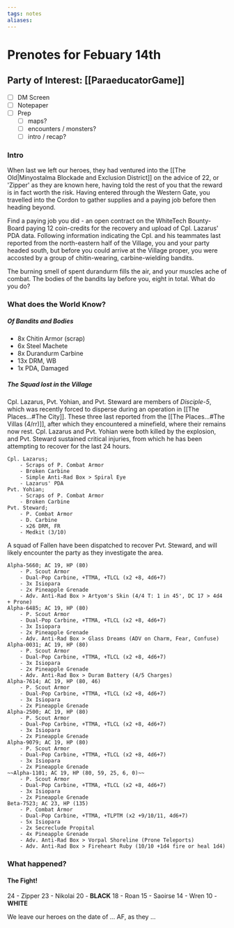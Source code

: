 ```yaml
---
tags: notes
aliases:
---
```


# Prenotes for Febuary 14th
## Party of Interest: [[ParaeducatorGame]]
- [ ] DM Screen
- [ ] Notepaper
- [ ] Prep
	- [ ] maps?
	- [ ] encounters / monsters?
	- [ ] intro / recap?

### Intro

When last we left our heroes, they had ventured into the [[The Old|Minyostalma Blockade and Exclusion District]] on the advice of 22, or 'Zipper' as they are known here, having told the rest of you that the reward is in fact worth the risk. Having entered through the Western Gate, you travelled into the Cordon to gather supplies and a paying job before then heading beyond.

Find a paying job you did - an open contract on the WhiteTech Bounty-Board paying 12 coin-credits for the recovery and upload of Cpl. Lazarus' PDA data. Following information indicating the Cpl. and his teammates last reported from the north-eastern half of the Village, you and your party headed south, but before you could arrive at the Village proper, you were accosted by a group of chitin-wearing, carbine-wielding bandits.

The burning smell of spent durandurm fills the air, and your muscles ache of combat. The bodies of the bandits lay before you, eight in total. What do you do?

### What does the World Know?
##### Of Bandits and Bodies
- 8x Chitin Armor (scrap)
- 6x Steel Machete
- 8x Durandurm Carbine
- 13x DRM, WB
- 1x PDA, Damaged

##### The Squad lost in the Village
Cpl. Lazarus, Pvt. Yohian, and Pvt. Steward are members of *Disciple-5*, which was recently forced to disperse during an operation in [[The Places...#The City]]. These three last reported from the [[The Places...#The Villas (4/rr)]], after which they encountered a minefield, where their remains now rest. Cpl. Lazarus and Pvt. Yohian were both killed by the explosion, and Pvt. Steward sustained critical injuries, from which he has been attempting to recover for the last 24 hours.

```
Cpl. Lazarus; 
	- Scraps of P. Combat Armor
	- Broken Carbine
	- Simple Anti-Rad Box > Spiral Eye
	- Lazarus' PDA
Pvt. Yohian;
	- Scraps of P. Combat Armor
	- Broken Carbine
Pvt. Steward;
	- P. Combat Armor
	- D. Carbine
	- x26 DRM, FR
	- Medkit (3/10)
```

A squad of Fallen have been dispatched to recover Pvt. Steward, and will likely encounter the party as they investigate the area.

```
Alpha-5660; AC 19, HP (80)
	- P. Scout Armor
	- Dual-Pop Carbine, +TTMA, +TLCL (x2 +8, 4d6+7)
	- 3x Isiopara
	- 2x Pineapple Grenade
	- Adv. Anti-Rad Box > Artyom's Skin (4/4 T: 1 in 45', DC 17 > 4d4 + Prone)
Alpha-6485; AC 19, HP (80)
	- P. Scout Armor
	- Dual-Pop Carbine, +TTMA, +TLCL (x2 +8, 4d6+7)
	- 3x Isiopara
	- 2x Pineapple Grenade
	- Adv. Anti-Rad Box > Glass Dreams (ADV on Charm, Fear, Confuse)
Alpha-0031; AC 19, HP (80)
	- P. Scout Armor
	- Dual-Pop Carbine, +TTMA, +TLCL (x2 +8, 4d6+7)
	- 3x Isiopara
	- 2x Pineapple Grenade
	- Adv. Anti-Rad Box > Duram Battery (4/5 Charges)
Alpha-7614; AC 19, HP (80, 46)
	- P. Scout Armor
	- Dual-Pop Carbine, +TTMA, +TLCL (x2 +8, 4d6+7)
	- 3x Isiopara
	- 2x Pineapple Grenade
Alpha-2500; AC 19, HP (80)
	- P. Scout Armor
	- Dual-Pop Carbine, +TTMA, +TLCL (x2 +8, 4d6+7)
	- 3x Isiopara
	- 2x Pineapple Grenade
Alpha-9079; AC 19, HP (80)
	- P. Scout Armor
	- Dual-Pop Carbine, +TTMA, +TLCL (x2 +8, 4d6+7)
	- 3x Isiopara
	- 2x Pineapple Grenade
~~Alpha-1101; AC 19, HP (80, 59, 25, 6, 0)~~
	- P. Scout Armor
	- Dual-Pop Carbine, +TTMA, +TLCL (x2 +8, 4d6+7)
	- 3x Isiopara
	- 2x Pineapple Grenade
Beta-7523; AC 23, HP (135)
	- P. Combat Armor
	- Dual-Pop Carbine, +TTMA, +TLPTM (x2 +9/10/11, 4d6+7)
	- 5x Isiopara
	- 2x Secreclude Propital
	- 4x Pineapple Grenade
	- Adv. Anti-Rad Box > Vorpal Shoreline (Prone Teleports)
	- Adv. Anti-Rad Box > Fireheart Ruby (10/10 +1d4 fire or heal 1d4)
```

### What happened?
#### The Fight!
24 - Zipper
23 - Nikolai
20 - **BLACK**
18 - Roan
15 - Saoirse
14 - Wren
10 - **WHITE**


We leave our heroes on the date of ... AF, as they ...